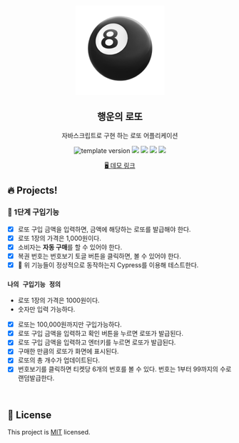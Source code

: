 <p align="middle" >
  <img width="200px;" src="./src/images/lotto_ball.png"/>
</p>
<h2 align="middle">행운의 로또</h2>
<p align="middle">자바스크립트로 구현 하는 로또 어플리케이션</p>
<p align="middle">
  <img src="https://img.shields.io/badge/version-1.0.0-blue?style=flat-square" alt="template version"/>
  <img src="https://img.shields.io/badge/language-html-red.svg?style=flat-square"/>
  <img src="https://img.shields.io/badge/language-css-blue.svg?style=flat-square"/>
  <img src="https://img.shields.io/badge/language-js-yellow.svg?style=flat-square"/>
  <img src="https://img.shields.io/badge/license-MIT-brightgreen.svg?style=flat-square"/>
</p>

<p align="middle">
  <a href="#">🖥️ 데모 링크</a>
</p>

## 🔥 Projects!

### 🎯 1단계 구입기능

- [x] 로또 구입 금액을 입력하면, 금액에 해당하는 로또를 발급해야 한다.
- [x] 로또 1장의 가격은 1,000원이다.
- [x] 소비자는 **자동 구매**를 할 수 있어야 한다.
- [x] 복권 번호는 번호보기 토글 버튼을 클릭하면, 볼 수 있어야 한다.
- [x] 🧪 위 기능들이 정상적으로 동작하는지 Cypress를 이용해 테스트한다.

### `나의 구입기능 정의`

- 로또 1장의 가격은 1000원이다.
- 숫자만 입력 가능하다.
- [x] 로또는 100,000원까지만 구입가능하다.
- [x] 로또 구입 금액을 입력하고 확인 버튼을 누르면 로또가 발급된다.
- [x] 로또 구입 금액을 입력하고 엔터키를 누르면 로또가 발급된다.
- [x] 구매한 만큼의 로또가 화면에 표시된다.
- [x] 로또의 총 개수가 업데이트된다.
- [x] 번호보기를 클릭하면 티켓당 6개의 번호를 볼 수 있다. 번호는 1부터 99까지의 수로 랜덤발급한다.

<br>

## 📝 License

This project is [MIT](https://github.com/next-step/js-lotto/blob/main/LICENSE) licensed.
